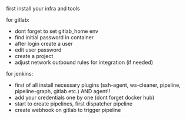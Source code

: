 first install your infra and tools

for gitlab:
- dont forget to set gitlab_home env
- find initial password in container
- after login create a user
- edit user password
- create a project
- adjust network outbound rules for integration (if needed)


for jenkins:
- first of all install necessary plugins (ssh-agent, ws-cleaner, pipeline, pipeline-graph, gitlab etc.) AND agent!!
- add your credentials one by one (dont forget docker hub)
- start to create pipelines, first dispatcher pipeline
- create webhook on gitlab to trigger pipeline
